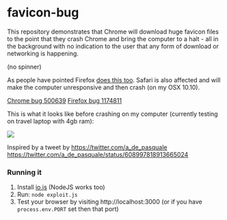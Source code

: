 # favicon-bug

This repository demonstrates that Chrome will download huge favicon files to the point that they crash Chrome and bring the computer to a halt - all in the background with no indication to the user that any form of download or networking is happening.

(no spinner)

As people have pointed Firefox [does this too](http://i.imgur.com/3zkPKD7.png). Safari is also affected and will make the computer unresponsive and then crash (on my OSX 10.10).

[Chrome bug 500639](https://code.google.com/p/chromium/issues/detail?id=500639) [Firefox bug 1174811](https://bugzilla.mozilla.org/show_bug.cgi?id=1174811)

This is what it looks like before crashing on my computer (currently testing on travel laptop with 4gb ram):

![](http://i.imgur.com/J16lwjF.png)


Inspired by a tweet by https://twitter.com/a_de_pasquale https://twitter.com/a_de_pasquale/status/608997818913665024

### Running it

 1. Install [io.js](http://www.iojs.org) (NodeJS works too)
 2. Run: `node exploit.js`
 3. Test your browser by visiting http://localhost:3000  (or if you have `process.env.PORT` set then that port)
            
    
